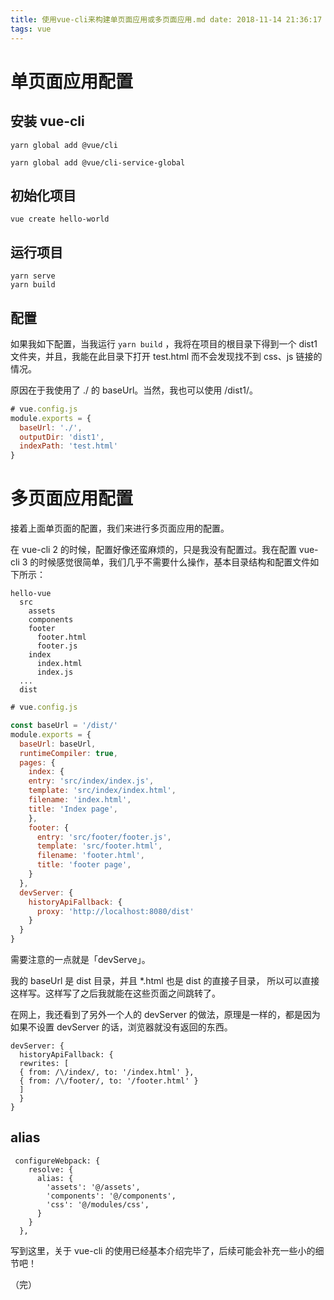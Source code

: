 ```yaml
---
title: 使用vue-cli来构建单页面应用或多页面应用.md date: 2018-11-14 21:36:17
tags: vue 
---
```


# 单页面应用配置

## 安装 vue-cli

```shell
yarn global add @vue/cli

yarn global add @vue/cli-service-global
```

## 初始化项目

`vue create hello-world`

## 运行项目

```
yarn serve
yarn build
```

## 配置

如果我如下配置，当我运行 `yarn build` ，我将在项目的根目录下得到一个 dist1 文件夹，并且，我能在此目录下打开 test.html 而不会发现找不到 css、js 链接的情况。

原因在于我使用了 ./ 的 baseUrl。当然，我也可以使用 /dist1/。

```js
# vue.config.js
module.exports = {
  baseUrl: './',
  outputDir: 'dist1',
  indexPath: 'test.html'
}
```

# 多页面应用配置

接着上面单页面的配置，我们来进行多页面应用的配置。

在 vue-cli 2 的时候，配置好像还蛮麻烦的，只是我没有配置过。我在配置 vue-cli 3 的时候感觉很简单，我们几乎不需要什么操作，基本目录结构和配置文件如下所示：

```
hello-vue
  src
    assets
    components
    footer
      footer.html
      footer.js
    index
      index.html
      index.js
  ...
  dist
```

```js
# vue.config.js

const baseUrl = '/dist/'
module.exports = {
  baseUrl: baseUrl,
  runtimeCompiler: true,
  pages: {
    index: {
    entry: 'src/index/index.js',
    template: 'src/index/index.html',
    filename: 'index.html',
    title: 'Index page',
    },
    footer: {
      entry: 'src/footer/footer.js',
      template: 'src/footer.html',
      filename: 'footer.html',
      title: 'footer page',
    }
  },
  devServer: {
    historyApiFallback: {
      proxy: 'http://localhost:8080/dist'
    }
  }
}
```

需要注意的一点就是「devServe」。

我的 baseUrl 是 dist 目录，并且 *.html 也是 dist 的直接子目录， 所以可以直接这样写。这样写了之后我就能在这些页面之间跳转了。

在网上，我还看到了另外一个人的 devServer 的做法，原理是一样的，都是因为如果不设置 devServer 的话，浏览器就没有返回的东西。

```
devServer: {
  historyApiFallback: {
  rewrites: [
  { from: /\/index/, to: '/index.html' },
  { from: /\/footer/, to: '/footer.html' }
  ]
  }
}
```

## alias 

```
 configureWebpack: {
    resolve: {
      alias: {
        'assets': '@/assets',
        'components': '@/components',
        'css': '@/modules/css',
      }
    }
  },
```

写到这里，关于 vue-cli 的使用已经基本介绍完毕了，后续可能会补充一些小的细节吧！

（完）

